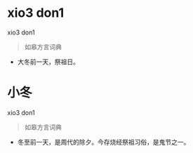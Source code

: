 # xio3 don1
xio3 don1
> 如皋方言词典
- 大冬前一天，祭祖日。

# 小冬
xio3 don1
> 如皋方言词典
- 冬至前一天，是周代的除夕。今存烧经祭祖习俗，是鬼节之一。
